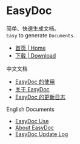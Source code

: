 # EasyDoc

简单、快速生成文档。  
`Easy` to generate `Documents`.  

- [首页 | Home](index.html)
- [下载 | Download](https://github.com/wuyumin/easydoc/releases)

中文文档

- [EasyDoc 的使用](zh-CN.html)
- [关于 EasyDoc](zh-CN-info.html)
- [EasyDoc 的更新日志](zh-CN-log.html)

English Documents

- [EasyDoc Use](en.html)
- [About EasyDoc](en-info.html)
- [EasyDoc Update Log](en-log.html)
